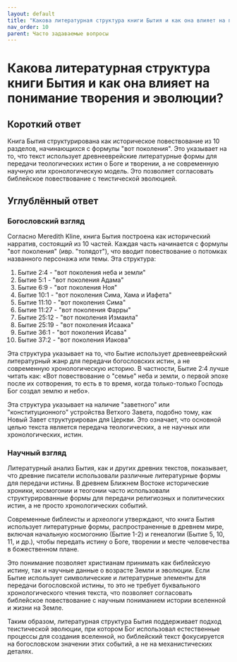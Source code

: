 ```yaml
---
layout: default
title: "Какова литературная структура книги Бытия и как она влияет на понимание творения и эволюции?"
nav_order: 10
parent: Часто задаваемые вопросы
---
```


# Какова литературная структура книги Бытия и как она влияет на понимание творения и эволюции?

## Короткий ответ

Книга Бытия структурирована как историческое повествование из 10 разделов, начинающихся с формулы "вот поколения". Это указывает на то, что текст использует древнееврейские литературные формы для передачи теологических истин о Боге и творении, а не современную научную или хронологическую модель. Это позволяет согласовать библейское повествование с теистической эволюцией.

## Углублённый ответ

### Богословский взгляд

Согласно Meredith Kline, книга Бытия построена как исторический нарратив, состоящий из 10 частей. Каждая часть начинается с формулы "вот поколения" (ивр. "толядот"), что вводит повествование о потомках названного персонажа или темы. Эта структура:

1. Бытие 2:4 - "вот поколения неба и земли"
2. Бытие 5:1 - "вот поколения Адама"
3. Бытие 6:9 - "вот поколения Ноя"
4. Бытие 10:1 - "вот поколения Сима, Хама и Иафета"
5. Бытие 11:10 - "вот поколения Сима"
6. Бытие 11:27 - "вот поколения Фарры"
7. Бытие 25:12 - "вот поколения Измаила"
8. Бытие 25:19 - "вот поколения Исаака"
9. Бытие 36:1 - "вот поколения Исава"
10. Бытие 37:2 - "вот поколения Иакова"

Эта структура указывает на то, что Бытие использует древнееврейский литературный жанр для передачи богословских истин, а не современную хронологическую историю. В частности, Бытие 2:4 лучше читать как: «Вот повествование о "семье" неба и земли, о первой эпохе после их сотворения, то есть в то время, когда только-только Господь Бог создал землю и небо».

Эта структура указывает на наличие "заветного" или "конституционного" устройства Ветхого Завета, подобно тому, как Новый Завет структурирован для Церкви. Это означает, что основной целью текста является передача теологических, а не научных или хронологических, истин.

### Научный взгляд

Литературный анализ Бытия, как и других древних текстов, показывает, что древние писатели использовали различные литературные формы для передачи истины. В древнем Ближнем Востоке исторические хроники, космогонии и теогонии часто использовали структурированные формы для передачи религиозных и политических истин, а не просто хронологических событий.

Современные библеисты и археологи утверждают, что книга Бытия использует литературные формы, распространенные в древнем мире, включая начальную космогонию (Бытие 1-2) и генеалогии (Бытие 5, 10, 11, и др.), чтобы передать истину о Боге, творении и месте человечества в божественном плане.

Это понимание позволяет христианам принимать как библейскую истину, так и научные данные о возрасте Земли и эволюции. Если Бытие использует символические и литературные элементы для передачи богословской истины, то это не требует буквального хронологического чтения текста, что позволяет согласовать библейское повествование с научным пониманием истории вселенной и жизни на Земле.

Таким образом, литературная структура Бытия поддерживает подход теистической эволюции, при котором Бог использовал естественные процессы для создания вселенной, но библейский текст фокусируется на богословском значении этих событий, а не на механистических деталях.